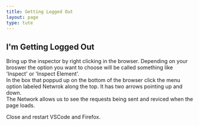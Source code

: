 ```yaml
---
title: Getting Logged Out
layout: page
type: tute
---
```


## I'm Getting Logged Out

<!--Use ubuntu file browser if using Virtual Box. Instructions for Linux-->
<!--Use inspect in browser to see what's happening. Go to Network for this-->
Bring up the inspector by right clicking in the browser. Depending on your broswer the option you want to choose will be called something like 'Inspect' or 'Inspect Element'.<br>
In the box that poppud up on the bottom of the browser click the menu option labeled Netwrok along the top. It has two arrows pointing up and down.<br>
The Network allows us to see the requests being sent and reviced when the page loads.
<!--system/web.php. See web:start and web:construct in the outline-->
<!--check logs. This will show a redirect to user not logged in->
<!--change log info in start to "test". Move between funtions to try to acertain when a user is logged in. You can get an idea from logs and add breaks to them to seperate as you test.-->
<!--Google php seeion_start and choose docs result-->
<!--PHP seesion is not resuming Stack Overflow-->
<!--system/modules/auth/actions/login.php. See login_POST in outline-->
<!--the cookie may be getting it wrong. The seession could actually be fine-->

<!--close VSCode and Firefox-->
Close and restart VSCode and Firefox.